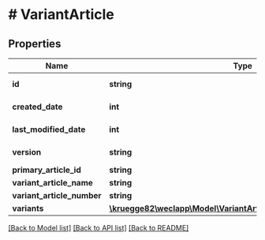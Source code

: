 # # VariantArticle

## Properties

Name | Type | Description | Notes
------------ | ------------- | ------------- | -------------
**id** | **string** |  | [optional] [readonly]
**created_date** | **int** |  | [optional] [readonly]
**last_modified_date** | **int** |  | [optional] [readonly]
**version** | **string** |  | [optional] [readonly]
**primary_article_id** | **string** |  | [optional]
**variant_article_name** | **string** |  | [optional]
**variant_article_number** | **string** |  | [optional]
**variants** | [**\kruegge82\weclapp\Model\VariantArticleVariantWithoutReference[]**](VariantArticleVariantWithoutReference.md) |  | [optional]

[[Back to Model list]](../../README.md#models) [[Back to API list]](../../README.md#endpoints) [[Back to README]](../../README.md)
